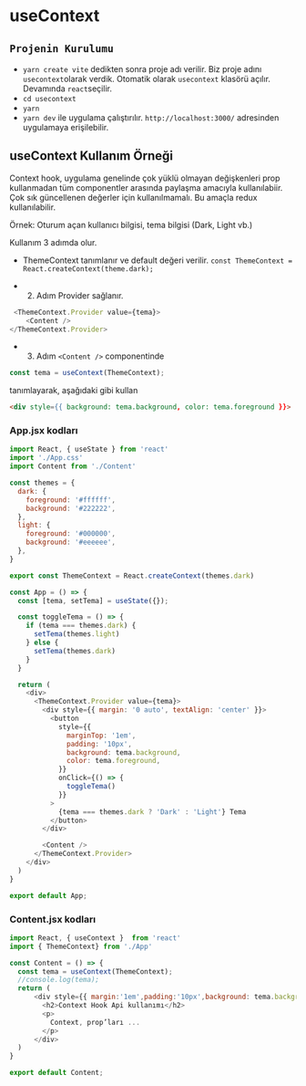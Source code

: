 # useContext

## `Projenin Kurulumu`

- `yarn create vite` dedikten sonra proje adı verilir. Biz proje adını `usecontext`olarak verdik. Otomatik olarak `usecontext` klasörü açılır. Devamında `react`seçilir.
- `cd usecontext`
- `yarn`
- `yarn dev` ile uygulama çalıştırılır. `http://localhost:3000/` adresinden uygulamaya erişilebilir.

## useContext Kullanım Örneği

Context hook, uygulama genelinde çok yüklü olmayan değişkenleri prop kullanmadan tüm componentler arasında paylaşma amacıyla kullanılabiir. Çok sık güncellenen değerler için kullanılmamalı. Bu amaçla redux kullanılabilir.

Örnek: Oturum açan kullanıcı bilgisi, tema bilgisi (Dark, Light vb.)

Kullanım 3 adımda olur.

- ThemeContext tanımlanır ve default değeri verilir.
`const ThemeContext = React.createContext(theme.dark);`

- 2. Adım Provider sağlanır.

```js script
 <ThemeContext.Provider value={tema}>
    <Content />
</ThemeContext.Provider>
```

- 3. Adım `<Content />` componentinde

```js script
const tema = useContext(ThemeContext);
```

tanımlayarak, aşağıdaki gibi kullan

```html
<div style={{ background: tema.background, color: tema.foreground }}> ... </div>
```

### App.jsx kodları

```js script
import React, { useState } from 'react'
import './App.css'
import Content from './Content'

const themes = {
  dark: {
    foreground: '#ffffff',
    background: '#222222',
  },
  light: {
    foreground: '#000000',
    background: '#eeeeee',
  },
}

export const ThemeContext = React.createContext(themes.dark)

const App = () => {
  const [tema, setTema] = useState({});

  const toggleTema = () => {
    if (tema === themes.dark) {
      setTema(themes.light)
    } else {
      setTema(themes.dark)
    }
  }

  return (
    <div>
      <ThemeContext.Provider value={tema}>
        <div style={{ margin: '0 auto', textAlign: 'center' }}>
          <button
            style={{
              marginTop: '1em',
              padding: '10px',
              background: tema.background,
              color: tema.foreground,
            }}
            onClick={() => {
              toggleTema()
            }}
          >
            {tema === themes.dark ? 'Dark' : 'Light'} Tema
          </button>
        </div>

        <Content />
      </ThemeContext.Provider>
    </div>
  )
}

export default App;
```

### Content.jsx kodları

```js script
import React, { useContext }  from 'react'
import { ThemeContext} from './App'

const Content = () => {
  const tema = useContext(ThemeContext);
  //console.log(tema);
  return (
      <div style={{ margin:'1em',padding:'10px',background: tema.background, color: tema.foreground }}>
        <h2>Context Hook Api kullanımı</h2>
        <p>
          Context, prop’ları ...
        </p>
      </div>
  )
}

export default Content;
```
